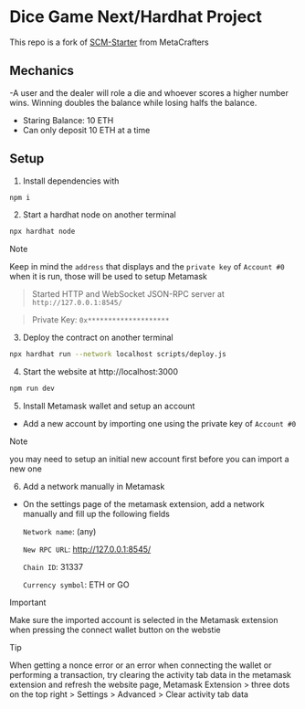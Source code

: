 # Dice Game Next/Hardhat Project

This repo is a fork of [SCM-Starter](https://github.com/MetacrafterChris/SCM-Starter) from MetaCrafters

## Mechanics
-A user and the dealer will role a die and whoever scores a higher number wins. Winning doubles the balance while losing halfs the balance.
- Staring Balance: 10 ETH
- Can only deposit 10 ETH at a time

## Setup
1. Install dependencies with
  ```bash
  npm i
  ```
2. Start a hardhat node on another terminal
  ```bash
  npx hardhat node
  ```
> [!NOTE]
> Keep in mind the `address` that displays and the `private key` of `Account #0` when it is run, those will be used to setup Metamask

> Started HTTP and WebSocket JSON-RPC server at `http://127.0.0.1:8545/`
    
> Private Key: `0x********************`

3. Deploy the contract on another terminal
  ```bash
  npx hardhat run --network localhost scripts/deploy.js
  ```
4. Start the website at http://localhost:3000
  ```bash
  npm run dev
  ```
5. Install Metamask wallet and setup an account
- Add a new account by importing one using the private key of `Account #0`
> [!NOTE]
> you may need to setup an initial new account first before you can import a new one
6. Add a network manually in Metamask
- On the settings page of the metamask extension, add a network manually and fill up the following fields

  `Network name`: (any)
  
  `New RPC URL`: http://127.0.0.1:8545/
  
  `Chain ID`: 31337
  
  `Currency symbol`: ETH or GO

> [!IMPORTANT]
> Make sure the imported account is selected in the Metamask extension when pressing the connect wallet button on the webstie

> [!TIP]
> When getting a nonce error or an error when connecting the wallet or performing a transaction, try clearing the activity tab data in the metamask extension and refresh the website page,
> Metamask Extension > three dots on the top right > Settings > Advanced > Clear activity tab data
